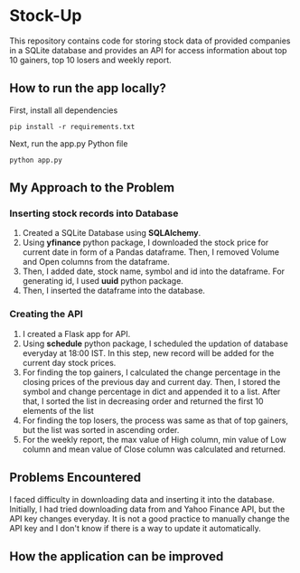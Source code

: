 # Stock-Up

This repository contains code for storing stock data of provided companies in a SQLite database and provides an API for access information about top 10 gainers, top 10 losers and weekly report.


## How to run the app locally?

First, install all dependencies
```
pip install -r requirements.txt
```

Next, run the app.py Python file
```
python app.py
```

## My Approach to the Problem

### Inserting stock records into Database
1. Created a SQLite Database using **SQLAlchemy**.
2. Using **yfinance** python package, I downloaded the stock price for current date in form of a Pandas dataframe. Then, I removed Volume and Open columns from the dataframe.
3. Then, I added date, stock name, symbol and id into the dataframe. For generating id, I used **uuid** python package.
4. Then, I inserted the dataframe into the database.

### Creating the API
1. I created a Flask app for API.
2. Using **schedule** python package, I scheduled the updation of database everyday at 18:00 IST. In this step, new record will be added for the current day stock prices.
3. For finding the top gainers, I calculated the change percentage in the closing prices of the previous day and current day. Then, I stored the symbol and change percentage in dict and appended it to a list. After that, I sorted the list in decreasing order and returned the first 10 elements of the list 
4. For finding the top losers, the process was same as that of top gainers, but the list was sorted in ascending order.
5. For the weekly report, the max value of High column, min value of Low column and mean value of Close column was calculated and returned.

## Problems Encountered

I faced difficulty in downloading data and inserting it into the database. Initially, I had tried downloading data from and Yahoo Finance API, but the API key changes everyday. It is not a good practice to manually change the API key and I don't know if there is a way to update it automatically. 

## How the application can be improved

